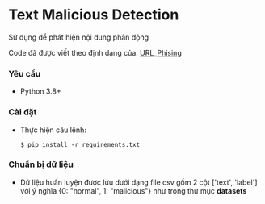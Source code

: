 # Text Malicious Detection

Sử dụng để phát hiện nội dung phản động

Code đã được viết theo định dạng của: [URL_Phising](https://github.com/hoangtrongbinh1111/URL_Phising/tree/main)
### Yêu cầu

* Python 3.8+

### Cài đặt

* Thực hiện câu lệnh:

    `$ pip install -r requirements.txt` 

### Chuẩn bị dữ liệu

* Dữ liệu huấn luyện được lưu dưới dạng file csv gồm 2 cột ['text', 'label'] với ý nghĩa {0: "normal", 1: "malicious"} như trong thư mục **datasets**

